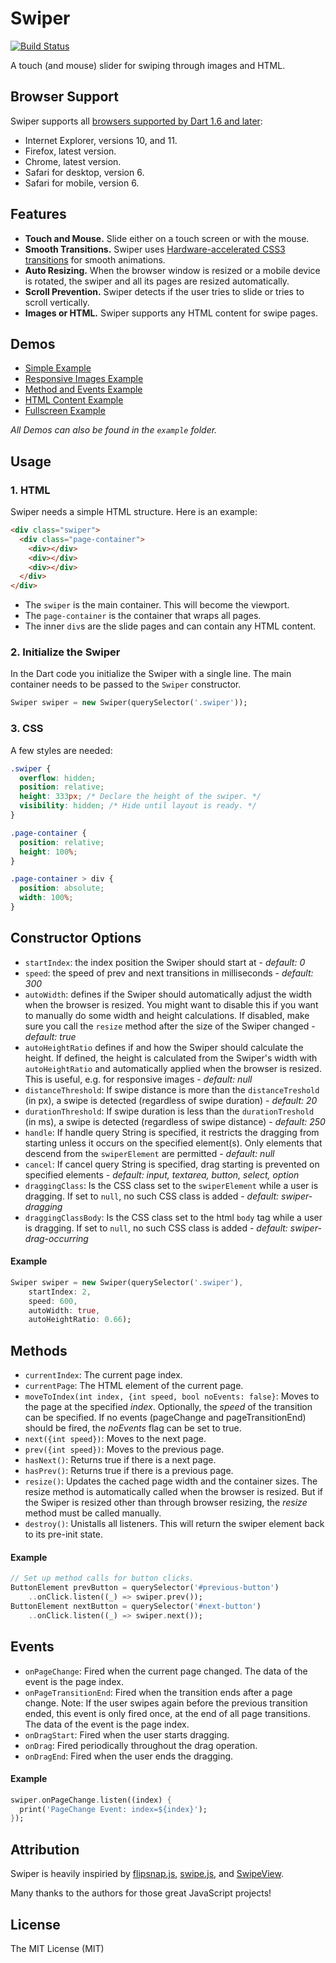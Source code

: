 # Swiper

[![Build Status](https://drone.io/github.com/marcojakob/dart-swiper/status.png)](https://drone.io/github.com/marcojakob/dart-swiper/latest)

A touch (and mouse) slider for swiping through images and HTML.


## Browser Support

Swiper supports all [browsers supported by Dart 1.6 and later](https://www.dartlang.org/support/faq.html#browsers-and-compiling-to-javascript):

* Internet Explorer, versions 10, and 11.
* Firefox, latest version.
* Chrome, latest version.
* Safari for desktop, version 6.
* Safari for mobile, version 6.


## Features

* **Touch and Mouse.** Slide either on a touch screen or with the mouse.
* **Smooth Transitions.** Swiper uses [Hardware-accelerated CSS3 transitions](http://blog.teamtreehouse.com/increase-your-sites-performance-with-hardware-accelerated-css) 
for smooth animations. 
* **Auto Resizing.** When the browser window is resized or a mobile device is 
rotated, the swiper and all its pages are resized automatically. 
* **Scroll Prevention.** Swiper detects if the user tries to slide or tries to 
scroll vertically.
* **Images or HTML.** Swiper supports any HTML content for swipe pages.


## Demos

* [Simple Example](http://marcojakob.github.io/dart-swiper/simple/)
* [Responsive Images Example](http://marcojakob.github.io/dart-swiper/responsive/)
* [Method and Events Example](http://marcojakob.github.io/dart-swiper/methods-events/)
* [HTML Content Example](http://marcojakob.github.io/dart-swiper/html-content/)
* [Fullscreen Example](http://marcojakob.github.io/dart-swiper/fullscreen/)

*All Demos can also be found in the `example` folder.*


## Usage

### 1. HTML

Swiper needs a simple HTML structure. Here is an example:

```HTML
<div class="swiper">
  <div class="page-container">
    <div></div>
    <div></div>
    <div></div>
  </div>
</div>
```

* The `swiper` is the main container. This will become the viewport.
* The `page-container` is the container that wraps all pages.
* The inner `div`s are the slide pages and can contain any HTML content.


### 2. Initialize the Swiper

In the Dart code you initialize the Swiper with a single line. The main 
container needs to be passed to the `Swiper` constructor.

```Dart
Swiper swiper = new Swiper(querySelector('.swiper'));
```


### 3. CSS

A few styles are needed:

```CSS
.swiper {
  overflow: hidden;
  position: relative;
  height: 333px; /* Declare the height of the swiper. */
  visibility: hidden; /* Hide until layout is ready. */
}

.page-container {
  position: relative;
  height: 100%;
}

.page-container > div {
  position: absolute;
  width: 100%;
}
```


## Constructor Options

* `startIndex`: the index position the Swiper should start at - *default: 0*
* `speed`: the speed of prev and next transitions in milliseconds - 
  *default: 300*
* `autoWidth`: defines if the Swiper should automatically adjust the width when 
  the browser is resized. You might want to disable this if you want
  to manually do some width and height calculations. If disabled, make sure
  you call the `resize` method after the size of the Swiper changed - *default: true*
* `autoHeightRatio` defines if and how the Swiper should calculate the 
  height. If defined, the height is calculated from the Swiper's width with 
  `autoHeightRatio` and automatically applied when the browser is resized.
  This is useful, e.g. for responsive images - *default: null*
* `distanceThreshold`: If swipe distance is more than the `distanceTreshold`
  (in px), a swipe is detected (regardless of swipe duration) - *default: 20*
* `durationThreshold`: If swipe duration is less than the `durationTreshold` 
  (in ms), a swipe is detected (regardless of swipe distance) - *default: 250*
* `handle`: If handle query String is specified, it restricts the dragging from 
  starting unless it occurs on the specified element(s). Only elements that 
  descend from the `swiperElement` are permitted -
  *default: null*
* `cancel`: If cancel query String is specified, drag starting is prevented on 
  specified elements - 
  *default: input, textarea, button, select, option*
* `draggingClass`: Is the CSS class set to the `swiperElement` while a user is
  dragging. If set to `null`, no such CSS class is added - 
  *default: swiper-dragging*
* `draggingClassBody`: Is the CSS class set to the html `body` tag while a user is
  dragging. If set to `null`, no such CSS class is added -
  *default: swiper-drag-occurring*


#### Example

```Dart
Swiper swiper = new Swiper(querySelector('.swiper'), 
    startIndex: 2,
    speed: 600,
    autoWidth: true,
    autoHeightRatio: 0.66);
```


## Methods

* `currentIndex`: The current page index.
* `currentPage`: The HTML element of the current page.
* `moveToIndex(int index, {int speed, bool noEvents: false}`: Moves to the page 
  at the specified *index*. Optionally, the *speed* of the transition can be 
  specified. If no events (pageChange and pageTransitionEnd) should be fired, 
  the *noEvents* flag can be set to true.
* `next({int speed})`: Moves to the next page.
* `prev({int speed})`: Moves to the previous page.
* `hasNext()`: Returns true if there is a next page.
* `hasPrev()`: Returns true if there is a previous page.
* `resize()`: Updates the cached page width and the container sizes. The resize
  method is automatically called when the browser is resized. But if the Swiper
  is resized other than through browser resizing, the *resize* method must be 
  called manually.
* `destroy()`: Unistalls all listeners. This will return the swiper element 
  back to its pre-init state.


#### Example

```Dart
// Set up method calls for button clicks.
ButtonElement prevButton = querySelector('#previous-button')
    ..onClick.listen((_) => swiper.prev());
ButtonElement nextButton = querySelector('#next-button')
    ..onClick.listen((_) => swiper.next());
```

## Events

* `onPageChange`: Fired when the current page changed. The data of the event is 
  the page index.
* `onPageTransitionEnd`: Fired when the transition ends after a page change. 
  Note: If the user swipes again before the previous transition ended, this 
  event is only fired once, at the end of all page transitions. The data of the
  event is the page index.
* `onDragStart`: Fired when the user starts dragging.
* `onDrag`: Fired periodically throughout the drag operation.
* `onDragEnd`: Fired when the user ends the dragging.


#### Example

```Dart
swiper.onPageChange.listen((index) {
  print('PageChange Event: index=${index}');
});
```

## Attribution

Swiper is heavily inspiried by [flipsnap.js](https://github.com/pxgrid/js-flipsnap/), 
[swipe.js](https://github.com/bradbirdsall/Swipe), and
[SwipeView](https://github.com/cubiq/SwipeView).

Many thanks to the authors for those great JavaScript projects! 


## License
The MIT License (MIT)